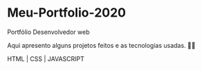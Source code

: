 # Meu-Portfolio-2020
Portfólio Desenvolvedor web

Aqui apresento alguns projetos feitos e  as tecnologias usadas. 👩‍💻

HTML | CSS |  JAVASCRIPT
